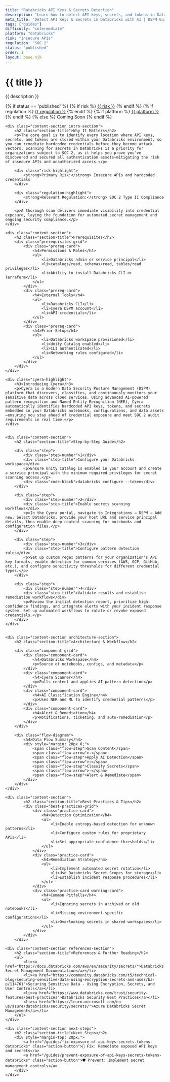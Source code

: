 ```yaml
---
title: "Databricks API Keys & Secrets Detection"
description: "Learn how to detect API keys, secrets, and tokens in Databricks environments. Follow step-by-step guidance for SOC 2 compliance."
meta_title: "Detect API Keys & Secrets in Databricks with AI | DSPM Guide"
tags: ["guides"]
difficulty: "intermediate"
platform: "databricks"
risk: "insecure APIs"
regulation: "SOC 2"
status: "published"
order: 1
layout: base.njk
---
```


<div class="container">
    <div class="header">
        <h1>{{ title }}</h1>
        <p>{{ description }}</p>
        <div class="guide-tags-container">
			<div class="guide-tags-wrapper">
		    {% if status == 'published' %}
		        {% if risk %}
		        <a href="/risk/{{ risk | downcase | replace: ' ', '-' }}/" class="guide-tag risk">{{ risk }}</a>
		        {% endif %}
		        {% if regulation %}
		        <a href="/regulation/{{ regulation | downcase | replace: ' ', '-' }}/" class="guide-tag regulation">{{ regulation }}</a>
		        {% endif %}
		        {% if platform %}
		        <a href="/platforms/{{ platform | downcase | replace: ' ', '-' }}/" class="guide-tag platform">{{ platform }}</a>
		        {% endif %}
		    {% else %}
		        <span class="guide-tag coming-soon">Coming Soon</span>
		    {% endif %}
		</div>
		</div>
    </div>

    <div class="content-section intro-section">
        <h2 class="section-title">Why It Matters</h2>
        <p>The core goal is to identify every location where API keys, secrets, and tokens are stored within your Databricks environment, so you can remediate hardcoded credentials before they become attack vectors. Scanning for secrets in Databricks is a priority for organizations subject to SOC 2, as it helps you prove you've discovered and secured all authentication assets—mitigating the risk of insecure APIs and unauthorized access.</p>
        
        <div class="risk-highlight">
            <strong>Primary Risk:</strong> Insecure APIs and hardcoded credentials
        </div>
        
        <div class="regulation-highlight">
            <strong>Relevant Regulation:</strong> SOC 2 Type II Compliance
        </div>
        
        <p>A thorough scan delivers immediate visibility into credential exposure, laying the foundation for automated secret management and ongoing security compliance.</p>
    </div>

    <div class="content-section">
        <h2 class="section-title">Prerequisites</h2>
        <div class="prerequisites-grid">
            <div class="prereq-card">
                <h4>Permissions & Roles</h4>
                <ul>
                    <li>Databricks admin or service principal</li>
                    <li>catalogs/read, schemas/read, tables/read privileges</li>
                    <li>Ability to install Databricks CLI or Terraform</li>
                </ul>
            </div>
            <div class="prereq-card">
                <h4>External Tools</h4>
                <ul>
                    <li>Databricks CLI</li>
                    <li>Cyera DSPM account</li>
                    <li>API credentials</li>
                </ul>
            </div>
            <div class="prereq-card">
                <h4>Prior Setup</h4>
                <ul>
                    <li>Databricks workspace provisioned</li>
                    <li>Unity Catalog enabled</li>
                    <li>CLI authenticated</li>
                    <li>Networking rules configured</li>
                </ul>
            </div>
        </div>
    </div>
	
    <div class="cyera-highlight">
        <h3>Introducing Cyera</h3>
        <p>Cyera is a modern Data Security Posture Management (DSPM) platform that discovers, classifies, and continuously monitors your sensitive data across cloud services. Using advanced AI-powered pattern recognition and Named Entity Recognition (NER), Cyera automatically identifies hardcoded API keys, tokens, and secrets embedded in your Databricks notebooks, configurations, and data assets—ensuring you stay ahead of credential exposure and meet SOC 2 audit requirements in real time.</p>
    </div>
	

    <div class="content-section">
        <h2 class="section-title">Step-by-Step Guide</h2>
        
        <div class="step">
            <div class="step-number">1</div>
            <div class="step-title">Configure your Databricks workspace</div>
            <p>Ensure Unity Catalog is enabled in your account and create a service principal with the minimum required privileges for secret scanning access.</p>
            <div class="code-block">databricks configure --token</div>
        </div>

        <div class="step">
            <div class="step-number">2</div>
            <div class="step-title">Enable secrets scanning workflows</div>
            <p>In the Cyera portal, navigate to Integrations → DSPM → Add new. Select Databricks, provide your host URL and service principal details, then enable deep content scanning for notebooks and configuration files.</p>
        </div>

        <div class="step">
            <div class="step-number">3</div>
            <div class="step-title">Configure pattern detection rules</div>
            <p>Set up custom regex patterns for your organization's API key formats, enable detection for common services (AWS, GCP, GitHub, etc.), and configure sensitivity thresholds for different credential types.</p>
        </div>

        <div class="step">
            <div class="step-number">4</div>
            <div class="step-title">Validate results and establish remediation workflows</div>
            <p>Review the initial detection report, prioritize high-confidence findings, and integrate alerts with your incident response system. Set up automated workflows to rotate or revoke exposed credentials.</p>
        </div>
    </div>


    <div class="content-section architecture-section">
        <h2 class="section-title">Architecture & Workflow</h2>
        
        <div class="component-grid">
            <div class="component-card">
                <h4>Databricks Workspace</h4>
                <p>Source of notebooks, configs, and metadata</p>
            </div>
            <div class="component-card">
                <h4>Cyera Scanner</h4>
                <p>Pulls content and applies AI pattern detection</p>
            </div>
            <div class="component-card">
                <h4>AI Classification Engine</h4>
                <p>Uses NER and ML to identify credential patterns</p>
            </div>
            <div class="component-card">
                <h4>Alert & Remediation</h4>
                <p>Notifications, ticketing, and auto-remediation</p>
            </div>
        </div>

        <div class="flow-diagram">
            <h4>Data Flow Summary</h4>
            <div style="margin: 20px 0;">
                <span class="flow-step">Scan Content</span>
                <span class="flow-arrow">→</span>
                <span class="flow-step">Apply AI Detection</span>
                <span class="flow-arrow">→</span>
                <span class="flow-step">Classify Secrets</span>
                <span class="flow-arrow">→</span>
                <span class="flow-step">Alert & Remediate</span>
            </div>
        </div>
    </div>

	<div class="content-section">
	        <h2 class="section-title">Best Practices & Tips</h2>
	        <div class="best-practices-grid">
	            <div class="practice-card">
	                <h4>Detection Optimization</h4>
	                <ul>
	                    <li>Enable entropy-based detection for unknown patterns</li>
	                    <li>Configure custom rules for proprietary APIs</li>
	                    <li>Set appropriate confidence thresholds</li>
	                </ul>
	            </div>
	            <div class="practice-card">
	                <h4>Remediation Strategy</h4>
	                <ul>
	                    <li>Implement automated secret rotation</li>
	                    <li>Use Databricks Secret Scopes for storage</li>
	                    <li>Establish incident response procedures</li>
	                </ul>
	            </div>
	            <div class="practice-card warning-card">
	                <h4>Common Pitfalls</h4>
	                <ul>
	                    <li>Ignoring secrets in archived or old notebooks</li>
	                    <li>Missing environment-specific configurations</li>
	                    <li>Overlooking secrets in shared workspaces</li>
	                </ul>
	            </div>
	        </div>
	    </div>

    <div class="content-section references-section">
        <h2 class="section-title">References & Further Reading</h2>
        <ul>
            <li><a href="https://docs.databricks.com/aws/en/security/secrets/">Databricks Secret Management Documentation</a></li>
            <li><a href="https://community.databricks.com/t5/technical-blog/securing-sensitive-data-using-encryption-secrets-and-user/ba-p/114761">Securing Sensitive Data - Using Encryption, Secrets, and User Controls</a></li>
            <li><a href="https://www.databricks.com/trust/security-features/best-practices">Databricks Security Best Practices</a></li>
            <li><a href="https://learn.microsoft.com/en-us/azure/databricks/security/secrets/">Azure Databricks Secret Management</a></li>
        </ul>
    </div>

    <div class="content-section next-steps">
        <h2 class="section-title">Next Steps</h2>
        <div style="margin-top: 20px;">
            <a href="/guides/fix-exposure-of-api-keys-secrets-tokens-databricks" class="action-button">🔧 Fix: Remediate exposed API keys and secrets</a>
            <a href="/guides/prevent-exposure-of-api-keys-secrets-tokens-databricks" class="action-button">🛡️ Prevent: Implement secret management controls</a>
        </div>
    </div>
</div>